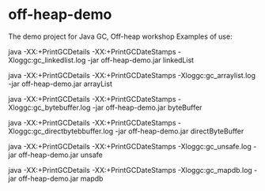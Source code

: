 # off-heap-demo
The demo project for Java GC, Off-heap workshop
Examples of use:

java -XX:+PrintGCDetails -XX:+PrintGCDateStamps -Xloggc:gc_linkedlist.log -jar off-heap-demo.jar linkedList

java -XX:+PrintGCDetails -XX:+PrintGCDateStamps -Xloggc:gc_arraylist.log -jar off-heap-demo.jar arrayList

java -XX:+PrintGCDetails -XX:+PrintGCDateStamps -Xloggc:gc_bytebuffer.log -jar off-heap-demo.jar byteBuffer

java -XX:+PrintGCDetails -XX:+PrintGCDateStamps -Xloggc:gc_directbytebbuffer.log -jar off-heap-demo.jar directByteBuffer

java -XX:+PrintGCDetails -XX:+PrintGCDateStamps -Xloggc:gc_unsafe.log -jar off-heap-demo.jar unsafe

java -XX:+PrintGCDetails -XX:+PrintGCDateStamps -Xloggc:gc_mapdb.log -jar off-heap-demo.jar mapdb
